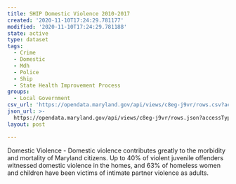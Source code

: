 ```yaml
---
title: SHIP Domestic Violence 2010-2017
created: '2020-11-10T17:24:29.781177'
modified: '2020-11-10T17:24:29.781188'
state: active
type: dataset
tags:
  - Crime
  - Domestic
  - Mdh
  - Police
  - Ship
  - State Health Improvement Process
groups:
  - Local Government
csv_url: 'https://opendata.maryland.gov/api/views/c8eg-j9vr/rows.csv?accessType=DOWNLOAD'
json_url: >-
  https://opendata.maryland.gov/api/views/c8eg-j9vr/rows.json?accessType=DOWNLOAD
layout: post

---
```

Domestic Violence - Domestic violence contributes greatly to the morbidity and mortality of Maryland citizens. Up to 40% of violent juvenile offenders witnessed domestic violence in the homes, and 63% of homeless women and children have been victims of intimate partner violence as adults.
